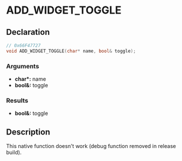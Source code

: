 # ADD_WIDGET_TOGGLE

## Declaration
```cpp
// 0x66F47727
void ADD_WIDGET_TOGGLE(char* name, bool& toggle);
```

### Arguments
- **char\*:** name
- **bool&:** toggle

### Results
- **bool&:** toggle

## Description
This native function doesn't work (debug function removed in release build).